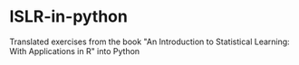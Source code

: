 # ISLR-in-python
Translated exercises from the book "An Introduction to Statistical Learning: With Applications in R" into Python
